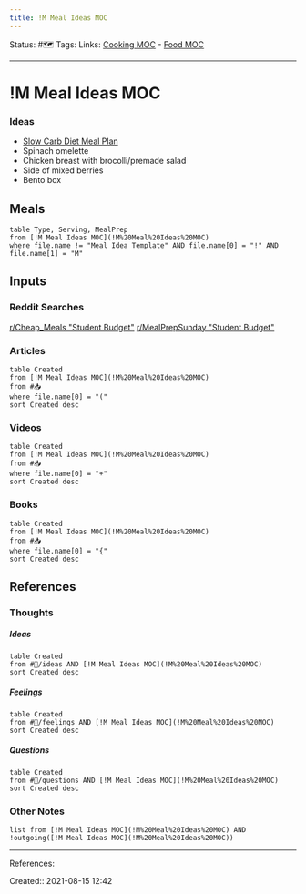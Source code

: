 ```yaml
---
title: !M Meal Ideas MOC
---
```

Status: #🗺️ 
Tags: 
Links: [Cooking MOC](Cooking%20MOC) - [Food MOC](Food%20MOC)
___
# !M Meal Ideas MOC
### Ideas
- [Slow Carb Diet Meal Plan](Slow%20Carb%20Diet%20Meal%20Plan)
- Spinach omelette
- Chicken breast with brocolli/premade salad
- Side of mixed berries
- Bento box
## Meals
```dataview
table Type, Serving, MealPrep
from [!M Meal Ideas MOC](!M%20Meal%20Ideas%20MOC)
where file.name != "Meal Idea Template" AND file.name[0] = "!" AND file.name[1] = "M"
```
## Inputs
### Reddit Searches
[r/Cheap_Meals "Student Budget"](https://www.reddit.com/r/Cheap_Meals/search?q=student+budget&restrict_sr=on)
[r/MealPrepSunday "Student Budget"](https://www.reddit.com/r/MealPrepSunday/search?q=student&restrict_sr=on)
### Articles
```dataview
table Created
from [!M Meal Ideas MOC](!M%20Meal%20Ideas%20MOC)
from #📥 
where file.name[0] = "("
sort Created desc
```
### Videos
```dataview
table Created
from [!M Meal Ideas MOC](!M%20Meal%20Ideas%20MOC)
from #📥
where file.name[0] = "+"
sort Created desc
```
### Books
```dataview
table Created
from [!M Meal Ideas MOC](!M%20Meal%20Ideas%20MOC)
from #📥
where file.name[0] = "{"
sort Created desc
```
## References
### Thoughts
##### Ideas
```dataview
table Created
from #💭/ideas AND [!M Meal Ideas MOC](!M%20Meal%20Ideas%20MOC)
sort Created desc
```
##### Feelings
```dataview
table Created
from #💭/feelings AND [!M Meal Ideas MOC](!M%20Meal%20Ideas%20MOC)
sort Created desc
```
##### Questions
```dataview
table Created
from #💭/questions AND [!M Meal Ideas MOC](!M%20Meal%20Ideas%20MOC)
sort Created desc
```
### Other Notes
```dataview
list from [!M Meal Ideas MOC](!M%20Meal%20Ideas%20MOC) AND !outgoing([!M Meal Ideas MOC](!M%20Meal%20Ideas%20MOC))
```
___
References:

Created:: 2021-08-15 12:42
